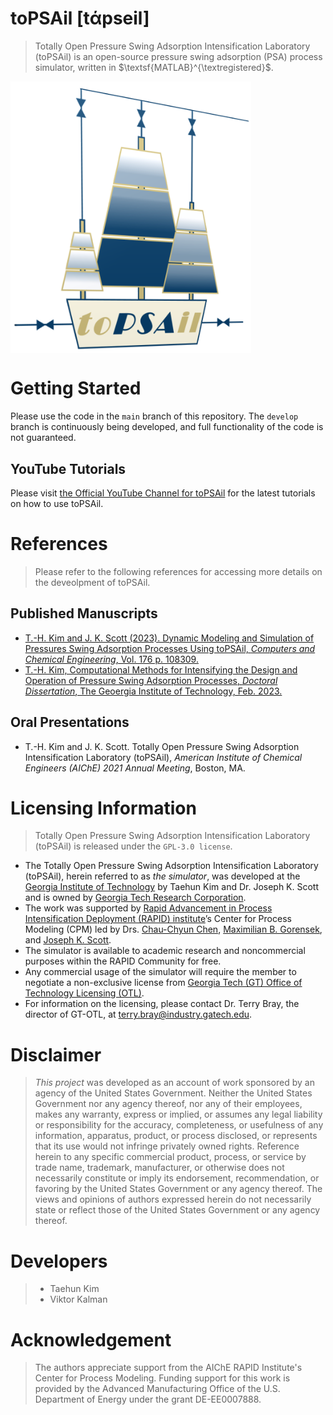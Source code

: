 # $\textsf{toPSAil}$ [tάpseil]

> $\textsf{Totally Open Pressure Swing Adsorption Intensification Laboratory (toPSAil)}$ is an open-source pressure swing adsorption (PSA) process simulator, written in $\textsf{MATLAB}^{\textregistered}$.

<!-- Import the logo -->
[<img src="1_config/1_images/toPSAil.png" width="385px" align="center">](https://github.com/taehunk333/toPSAil)

# Getting Started


Please use the code in the `main` branch of this repository. The `develop` branch is continuously being developed, and full functionality of the code is not guaranteed.

## YouTube Tutorials

Please visit [the Official YouTube Channel for toPSAil](https://www.youtube.com/@toPSAil-dev) for the latest tutorials on how to use $\textsf{toPSAil}$.

# References

> Please refer to the following references for accessing more details on the deveolpment of $\textsf{toPSAil}$.

## Published Manuscripts
* [T.-H. Kim and J. K. Scott (2023). Dynamic Modeling and Simulation of Pressures Swing Adsorption Processes Using toPSAil, *Computers and Chemical Engineering*, Vol. 176 p. 108309.](https://www.sciencedirect.com/science/article/pii/S0098135423001795)
* [T.-H. Kim, Computational Methods for Intensifying the Design and Operation of Pressure Swing Adsorption Processes, *Doctoral Dissertation*, The Geoergia Institute of Technology, Feb. 2023.](https://hdl.handle.net/1853/71950)

## Oral Presentations
* T.-H. Kim and J. K. Scott. $\textsf{Totally Open Pressure Swing Adsorption Intensification Laboratory (toPSAil)}$, *American Institute of Chemical Engineers (AIChE) 2021 Annual Meeting*, Boston, MA.

# Licensing Information

> $\textsf{Totally Open Pressure Swing Adsorption Intensification Laboratory (toPSAil)}$ is released under the `GPL-3.0 license`.

* The $\textsf{Totally Open Pressure Swing Adsorption Intensification Laboratory (toPSAil)}$, herein referred to as *the simulator*, was developed at the [Georgia Institute of Technology](https://www.gatech.edu) by Taehun Kim and Dr. Joseph K. Scott and is owned by [Georgia Tech Research Corporation](https://gtrc.gatech.edu).
* The work was supported by [Rapid Advancement in Process Intensification Deployment (RAPID) institute](https://www.aiche.org/rapid)’s Center for Process Modeling (CPM) led by Drs. [Chau-Chyun Chen](https://www.depts.ttu.edu/che/faculty/chau-chyun_chen/index.php), [Maximilian B. Gorensek](https://www.aiche.org/community/bio/maximilian-b-gorensek-pe), and [Joseph K. Scott](https://chbe.gatech.edu/people/joseph-scott).
* The simulator is available to academic research and noncommercial purposes within the RAPID Community for free.
* Any commercial usage of the simulator will require the member to negotiate a non-exclusive license from [Georgia Tech (GT) Office of Technology Licensing (OTL)](https://licensing.research.gatech.edu).
* For information on the licensing, please contact Dr. Terry Bray, the director of GT-OTL, at terry.bray@industry.gatech.edu.

# Disclaimer

> *This project* was developed as an account of work sponsored by an agency of the United States Government. Neither the United States Government nor any agency thereof, nor any of their employees, makes any warranty, express or implied, or assumes any legal liability or responsibility for the accuracy, completeness, or usefulness of any information, apparatus, product, or process disclosed, or represents that its use would not infringe privately owned rights.  Reference herein to any specific commercial product, process, or service by trade name, trademark, manufacturer, or otherwise does not necessarily constitute or imply its endorsement, recommendation, or favoring by the United States Government or any agency thereof.  The views and opinions of authors expressed herein do not necessarily state or reflect those of the United States Government or any agency thereof.

# Developers

> * Taehun Kim
> * Viktor Kalman

# Acknowledgement

> The authors appreciate support from the AIChE RAPID Institute's Center for Process Modeling. 
Funding support for this work is provided by the Advanced Manufacturing Office of the U.S. Department of Energy under the grant DE-EE0007888.

<!-- 

# Reference for Markdown commands

## table

|Header1|Header2|Header3|
| --- | --- | --- |
| This | is a | table |
| This | is 2nd | row |
| This | is 3rd | row |

## alignment

| Align left | Centered  | Align right |
| :------------ |:---------------:| -----:|
| col 3 is      | some wordy text | $1600 |

## fonts

*Italics*
_This will also be italic_
**Bold text**
__This will also be bold__
***Bold and Italics***
_You **can** combine them_
~~Striked Text~~
***~~Italic, bold, and strikethrough1~~***	

## checkboxes

* [ ] Checkbox1

* [ ] Checkbox2

* [x] Checkbox selected

## Inserting lines

___

## inline math

$y = a x + b$

## centered math

$$y = a x + b$$

## code block

```
Code block
```

 -->
